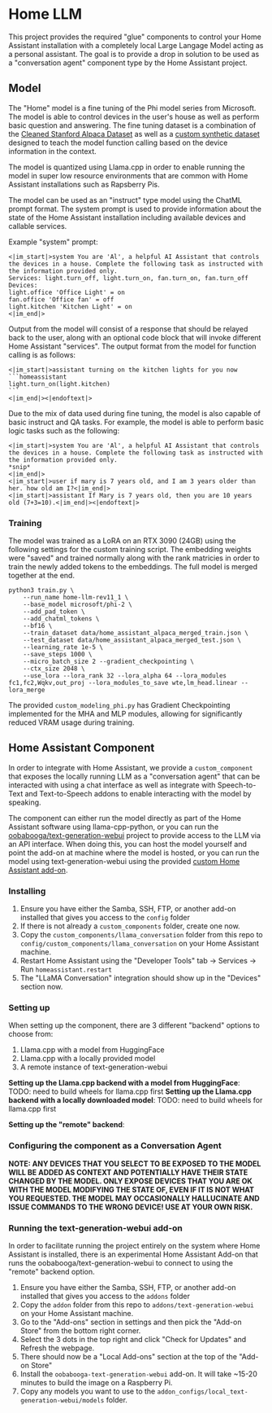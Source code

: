# Home LLM
This project provides the required "glue" components to control your Home Assistant installation with a completely local Large Langage Model acting as a personal assistant. The goal is to provide a drop in solution to be used as a "conversation agent" component type by the Home Assistant project.

## Model
The "Home" model is a fine tuning of the Phi model series from Microsoft.  The model is able to control devices in the user's house as well as perform basic question and answering.  The fine tuning dataset is a combination of the [Cleaned Stanford Alpaca Dataset](https://huggingface.co/datasets/yahma/alpaca-cleaned) as well as a [custom synthetic dataset](./data) designed to teach the model function calling based on the device information in the context.

The model is quantized using Llama.cpp in order to enable running the model in super low resource environments that are common with Home Assistant installations such as Rapsberry Pis.

The model can be used as an "instruct" type model using the ChatML prompt format. The system prompt is used to provide information about the state of the Home Assistant installation including available devices and callable services.

Example "system" prompt: 
```
<|im_start|>system You are 'Al', a helpful AI Assistant that controls the devices in a house. Complete the following task as instructed with the information provided only.
Services: light.turn_off, light.turn_on, fan.turn_on, fan.turn_off
Devices:
light.office 'Office Light' = on
fan.office 'Office fan' = off
light.kitchen 'Kitchen Light' = on
<|im_end|>
```

Output from the model will consist of a response that should be relayed back to the user, along with an optional code block that will invoke different Home Assistant "services". The output format from the model for function calling is as follows:

`````
<|im_start|>assistant turning on the kitchen lights for you now
```homeassistant
light.turn_on(light.kitchen)
```
<|im_end|><|endoftext|>
`````

Due to the mix of data used during fine tuning, the model is also capable of basic instruct and QA tasks. For example, the model is able to perform basic logic tasks such as the following:

```
<|im_start|>system You are 'Al', a helpful AI Assistant that controls the devices in a house. Complete the following task as instructed with the information provided only.
*snip*
<|im_end|>
<|im_start|>user if mary is 7 years old, and I am 3 years older than her. how old am I?<|im_end|>
<|im_start|>assistant If Mary is 7 years old, then you are 10 years old (7+3=10).<|im_end|><|endoftext|>
```

### Training
The model was trained as a LoRA on an RTX 3090 (24GB) using the following settings for the custom training script. The embedding weights were "saved" and trained normally along with the rank matricies in order to train the newly added tokens to the embeddings. The full model is merged together at the end.

```
python3 train.py \
    --run_name home-llm-rev11_1 \
    --base_model microsoft/phi-2 \
    --add_pad_token \
    --add_chatml_tokens \
    --bf16 \
    --train_dataset data/home_assistant_alpaca_merged_train.json \
    --test_dataset data/home_assistant_alpaca_merged_test.json \
    --learning_rate 1e-5 \
    --save_steps 1000 \
    --micro_batch_size 2 --gradient_checkpointing \
    --ctx_size 2048 \
    --use_lora --lora_rank 32 --lora_alpha 64 --lora_modules fc1,fc2,Wqkv,out_proj --lora_modules_to_save wte,lm_head.linear --lora_merge
```

The provided `custom_modeling_phi.py` has Gradient Checkpointing implemented for the MHA and MLP modules, allowing for significantly reduced VRAM usage during training.

## Home Assistant Component
In order to integrate with Home Assistant, we provide a `custom_component` that exposes the locally running LLM as a "conversation agent" that can be interacted with using a chat interface as well as integrate with Speech-to-Text and Text-to-Speech addons to enable interacting with the model by speaking.  

The component can either run the model directly as part of the Home Assistant software using llama-cpp-python, or you can run the [oobabooga/text-generation-webui](https://github.com/oobabooga/text-generation-webui) project to provide access to the LLM via an API interface. When doing this, you can host the model yourself and point the add-on at machine where the model is hosted, or you can run the model using text-generation-webui using the provided [custom Home Assistant add-on](./addon/README.md).

### Installing
1. Ensure you have either the Samba, SSH, FTP, or another add-on installed that gives you access to the `config` folder
2. If there is not already a `custom_components` folder, create one now.
3. Copy the `custom_components/llama_conversation` folder from this repo to `config/custom_components/llama_conversation` on your Home Assistant machine.
4. Restart Home Assistant using the "Developer Tools" tab -> Services -> Run `homeassistant.restart`
5. The "LLaMA Conversation" integration should show up in the "Devices" section now.

### Setting up
When setting up the component, there are 3 different "backend" options to choose from:
1. Llama.cpp with a model from HuggingFace
2. Llama.cpp with a locally provided model
3. A remote instance of text-generation-webui

**Setting up the Llama.cpp backend with a model from HuggingFace**:
TODO: need to build wheels for llama.cpp first
**Setting up the Llama.cpp backend with a locally downloaded model**:
TODO: need to build wheels for llama.cpp first

**Setting up the "remote" backend**:

### Configuring the component as a Conversation Agent
**NOTE: ANY DEVICES THAT YOU SELECT TO BE EXPOSED TO THE MODEL WILL BE ADDED AS CONTEXT AND POTENTIALLY HAVE THEIR STATE CHANGED BY THE MODEL. ONLY EXPOSE DEVICES THAT YOU ARE OK WITH THE MODEL MODIFYING THE STATE OF, EVEN IF IT IS NOT WHAT YOU REQUESTED. THE MODEL MAY OCCASIONALLY HALLUCINATE AND ISSUE COMMANDS TO THE WRONG DEVICE! USE AT YOUR OWN RISK.**

### Running the text-generation-webui add-on
In order to facilitate running the project entirely on the system where Home Assistant is installed, there is an experimental Home Assistant Add-on that runs the oobabooga/text-generation-webui to connect to using the "remote" backend option.

1. Ensure you have either the Samba, SSH, FTP, or another add-on installed that gives you access to the `addons` folder
2. Copy the `addon` folder from this repo to `addons/text-generation-webui` on your Home Assistant machine.
3. Go to the "Add-ons" section in settings and then pick the "Add-on Store" from the bottom right corner.
4. Select the 3 dots in the top right and click "Check for Updates" and Refresh the webpage.
5. There should now be a "Local Add-ons" section at the top of the "Add-on Store"
6. Install the `oobabooga-text-generation-webui` add-on. It will take ~15-20 minutes to build the image on a Raspberry Pi.
7. Copy any models you want to use to the `addon_configs/local_text-generation-webui/models` folder.